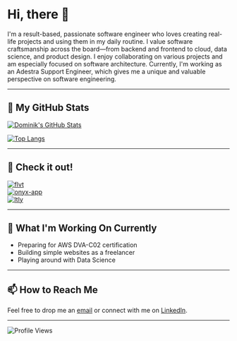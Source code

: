 # Hi, there 👋

I'm a result-based, passionate software engineer who loves creating real-life projects and using them in my daily routine. I value software craftsmanship across the board—from backend and frontend to cloud, data science, and product design. I enjoy collaborating on various projects and am especially focused on software architecture. Currently, I'm working as an Adestra Support Engineer, which gives me a unique and valuable perspective on software engineering.

---

## 🔧 My GitHub Stats

[![Dominik's GitHub Stats](https://github-readme-stats.vercel.app/api?username=DBrdak&show_icons=true&theme=dark)](https://github.com/DBrdak)

[![Top Langs](https://github-readme-stats.vercel.app/api/top-langs/?username=DBrdak&layout=compact&theme=dark)](https://github.com/DBrdak)

---

## 📌 Check it out!

[![flvt](https://github-readme-stats.vercel.app/api/pin/?username=DBrdak&repo=flvt&theme=dark)](https://github.com/DBrdak/flvt)  
[![onyx-app](https://github-readme-stats.vercel.app/api/pin/?username=DBrdak&repo=onyx-app&theme=dark)](https://github.com/DBrdak/onyx-app)  
[![ltly](https://github-readme-stats.vercel.app/api/pin/?username=DBrdak&repo=ltly&theme=dark)](https://github.com/DBrdak/ltly)

---

## 🌱 What I'm Working On Currently

- Preparing for AWS DVA-C02 certification
- Building simple websites as a freelancer
- Playing around with Data Science

---

## 📫 How to Reach Me

Feel free to drop me an [email](mailto:your-email@example.com) or connect with me on [LinkedIn](https://www.linkedin.com/in/dominik-brdak-08b779202/).

---

![Profile Views](https://komarev.com/ghpvc/?username=DBrdak)
